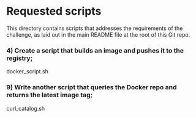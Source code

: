 # Requested scripts

This directory contains scripts that addresses the requirements of the challenge, as laid out in the main README file at the root of this Git repo.

### 4) Create a script that builds an image and pushes it to the registry;

docker_script.sh

### 9) Write another script that queries the Docker repo and returns the latest image tag;

curl_catalog.sh

